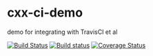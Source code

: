 # cxx-ci-demo
demo for integrating with TravisCI et al

[![Build Status](https://travis-ci.org/jsteemann/cxx-ci-demo.svg?branch=master)](https://travis-ci.org/jsteemann/cxx-ci-demo)
[![Build status](https://ci.appveyor.com/api/projects/status/nothi1wrp3pf46yn?svg=true)](https://ci.appveyor.com/project/jsteemann/cxx-ci-demo)
[![Coverage Status](https://coveralls.io/repos/github/jsteemann/cxx-ci-demo/badge.svg?branch=master)](https://coveralls.io/github/jsteemann/cxx-ci-demo?branch=master)
